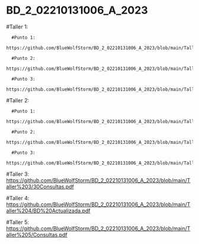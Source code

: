 # BD_2_02210131006_A_2023






#Taller 1:

      #Punto 1:
      https://github.com/BlueWolfStorm/BD_2_02210131006_A_2023/blob/main/Taller%201/punto1/Taller1.jpeg
      
      #Punto 2:
      https://github.com/BlueWolfStorm/BD_2_02210131006_A_2023/blob/main/Taller%201/punto2/Taller2.png
      
      #Punto 3:
      https://github.com/BlueWolfStorm/BD_2_02210131006_A_2023/blob/main/Taller%201/punto3/Taller3.png


#Taller 2:

      #Punto 1:
      https://github.com/BlueWolfStorm/BD_2_02210131006_A_2023/blob/main/Taller%202/Punto%201/1.pdf
      
      #Punto 2:
      https://github.com/BlueWolfStorm/BD_2_02210131006_A_2023/blob/main/Taller%202/Punto%202/2.pdf
      
      #Punto 3:
      https://github.com/BlueWolfStorm/BD_2_02210131006_A_2023/blob/main/Taller%202/Punto%203/3.pdf
      
      
#Taller 3:
      https://github.com/BlueWolfStorm/BD_2_02210131006_A_2023/blob/main/Taller%203/30Consultas.pdf
      
      
#Taller 4:
      https://github.com/BlueWolfStorm/BD_2_02210131006_A_2023/blob/main/Taller%204/BD%20Actualizada.pdf
      
#Taller 5:
      https://github.com/BlueWolfStorm/BD_2_02210131006_A_2023/blob/main/Taller%205/Consultas.pdf
